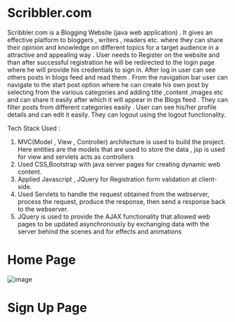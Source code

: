 # Scribbler.com
Scribbler.com is a Blogging Website (java web application) . It gives an effective platform to bloggers , writers , readers etc. where they can share their opinion and knowledge on different topics for a target audience in a attractive and appealing way . 
User needs to Register on the website and than after successful registration he will be redirected to the login page where he will provide his credentials to sign in. After log in user can see others posts in blogs feed and read them . From the navigation bar user 
can navigate to the start post option where he can create his own post by selecting from the various categories and adding title ,content ,images etc and can share it easily after which it will appear in the Blogs feed . They can filter posts from different categories easily . User can see his/her profile details and can edit it easily.
They can logout using the logout functionality.

Tech Stack Used :
   1.  MVC(Model , View , Controller) architecture is used to build the project. Here entities are the models that are used to store the data , jsp is used for view and servlets acts as controllers
   2.  Used CSS,Bootstrap with java server pages for creating dynamic web content.
   3.  Applied Javascript , JQuery for Registration form validation at client-side.
   4.  Used Servlets to handle the request obtained from the webserver, process the request, produce the response, then send a response back to the webserver.
   5.  JQuery is used to provide the AJAX functionality that allowed web pages to be updated asynchronously by exchanging data with the server behind the scenes and for effects and animations
  # Home Page
  ![image](https://user-images.githubusercontent.com/73352918/202896661-98c145dc-8b24-4c27-86f9-ad9ae893ecf9.png)
  # Sign Up Page
  
  
